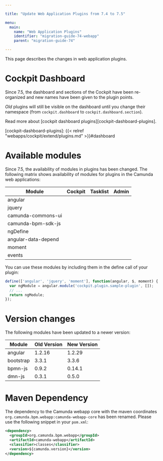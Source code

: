 ```yaml
---

title: "Update Web Application Plugins from 7.4 to 7.5"

menu:
  main:
    name: "Web Application Plugins"
    identifier: "migration-guide-74-webapp"
    parent: "migration-guide-74"

---
```


This page describes the changes in web application plugins.

# Cockpit Dashboard

Since 7.5, the dashboard and sections of the Cockpit have been re-organized and new names have been given to the plugin points.

_Old_ plugins will still be visible on the dashboard until you change their namespace (from `cockpit.dashboard` to `cockpit.dashboard.section`).

Read more about [cockpit dashboard plugins][cockpit-dashboard-plugins].

[cockpit-dashboard-plugins]: {{< relref "webapps/cockpit/extend/plugins.md" >}}#dashboard


# Available modules

Since 7.5, the availability of modules in plugins has been changed. The following matrix shows availability of modules for plugins in the Camunda web applications:

<table class="table table-bordered">
  <thead>
  <tr>
    <th>Module</th>
    <th>Cockpit</th>
    <th>Tasklist</th>
    <th>Admin</th>
  </tr>
  </thead>
  <tbody>
  <tr>
    <td>angular</td>
    <td><span class="glyphicon glyphicon-ok"></span></td>
    <td><span class="glyphicon glyphicon-ok"></span></td>
    <td><span class="glyphicon glyphicon-ok"></span></td>
  </tr>
  <tr>
    <td>jquery</td>
    <td><span class="glyphicon glyphicon-ok"></span></td>
    <td><span class="glyphicon glyphicon-ok"></span></td>
    <td><span class="glyphicon glyphicon-ok"></span></td>
  </tr>
  <tr>
    <td>camunda-commons-ui</td>
    <td><span class="glyphicon glyphicon-ok"></span></td>
    <td><span class="glyphicon glyphicon-ok"></span></td>
    <td><span class="glyphicon glyphicon-ok"></span></td>
  </tr>
  <tr>
    <td>camunda-bpm-sdk-js</td>
    <td><span class="glyphicon glyphicon-ok"></span></td>
    <td><span class="glyphicon glyphicon-ok"></span></td>
    <td><span class="glyphicon glyphicon-ok"></span></td>
  </tr>
  <tr>
    <td>ngDefine</td>
    <td><span class="glyphicon glyphicon-ok"></span></td>
    <td><span class="glyphicon glyphicon-ok"></span></td>
    <td><span class="glyphicon glyphicon-ok"></span></td>
  </tr>
  <tr>
    <td>angular-data-depend</td>
    <td><span class="glyphicon glyphicon-ok"></span></td>
    <td><span class="glyphicon glyphicon-ok"></span></td>
    <td></td>
  </tr>
  <tr>
    <td>moment</td>
    <td><span class="glyphicon glyphicon-ok"></span></td>
    <td></td>
    <td></td>
  </tr>
  <tr>
    <td>events</td>
    <td><span class="glyphicon glyphicon-ok"></span></td>
    <td></td>
    <td></td>
  </tr>
  </tbody>
</table>

You can use these modules by including them in the define call of your plugin:

```javascript
define(['angular', 'jquery', 'moment'], function(angular, $, moment) {
  var ngModule = angular.module('cockpit.plugin.sample-plugin', []);
  // ...
  return ngModule;
});
```

# Version changes

The following modules have been updated to a newer version:

<table class="table table-bordered">
  <thead>
  <tr>
    <th>Module</th>
    <th>Old Version</th>
    <th>New Version</th>
  </tr>
  </thead>
  <tbody>
  <tr>
    <td>angular</td>
    <td>1.2.16</td>
    <td>1.2.29</td>
  </tr>
  <tr>
    <td>bootstrap</td>
    <td>3.3.1</td>
    <td>3.3.6</td>
  </tr>
  <tr>
    <td>bpmn-js</td>
    <td>0.9.2</td>
    <td>0.14.1</td>
  </tr>
  <tr>
    <td>dmn-js</td>
    <td>0.3.1</td>
    <td>0.5.0</td>
  </tr>
  </tbody>
</table>

# Maven Dependency

The dependency to the Camunda webapp core with the maven coordinates `org.camunda.bpm.webapp:camunda-webapp-core` has been renamed. Please use the following snippet in your `pom.xml`:

```xml
<dependency>
  <groupId>org.camunda.bpm.webapp</groupId>
  <artifactId>camunda-webapp</artifactId>
  <classifier>classes</classifier>
  <version>${camunda.version}</version>
</dependency>
```
